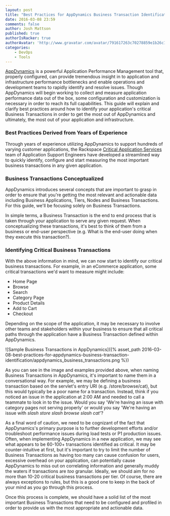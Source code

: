 ```yaml
---
layout: post
title: "Best Practices for AppDynamics Business Transaction Identification"
date: 2016-03-08 23:59
comments: false
author: Josh Mattson
published: true
authorIsRacker: true
authorAvatar: 'http://www.gravatar.com/avatar/791617263c70278859e1b26c15d13eab'
categories:
    - DevOps
    - Tools
---
```


[AppDynamics](https://www.appdynamics.com/) is a powerful Application Performance Management tool that, properly configured, can provide tremendous insight in to application and infrastructure performance bottlenecks and enable operations and development teams to rapidly identify and resolve issues.  Though AppDynamics will begin working to collect and measure application performance data out of the box, some configuration and customization is necessary in order to reach its full capabilities.  This guide will explain and clarify best practices around how to identify your application's critical Business Transactions in order to get the most out of AppDynamics and ultimately, the most out of your application and infrastructure.

<!-- more -->

### Best Practices Derived from Years of Experience

Through years of experience utilizing AppDynamics to support hundreds of varying  customer applications, the Rackspace [Critical Application Services](https://www.rackspace.com/en-us/enterprise-cloud-solutions/critical-applications) team of Application Support Engineers have developed a streamlined way to quickly identify, configure and start measuring the most important business transactions in any given application.

### Business Transactions Conceptualized

AppDynamics introduces several concepts that are important to grasp in order to ensure that you're getting the most relevant and actionable data including Business Applications, Tiers, Nodes and Business Transactions.  For this guide, we'll be focusing solely on Business Transactions.

In simple terms, a Business Transaction is the end to end process that is taken through your application to serve any given request.  When conceptualizing these transactions, it's best to think of them from a business or end-user perspective (e.g. What is the end-user doing when they execute this transaction?).  

### Identifying Critical Business Transactions

With the above information in mind, we can now start to identify our critical business transactions.  For example, in an eCommerce application, some critical transactions we'd want to measure might include:

* Home Page
* Browse
* Search
* Category Page
* Product Details
* Add to Cart
* Checkout

Depending on the scope of the application, it may be necessary to involve other teams and stakeholders within your business to ensure that all critical paths through the application have a Business Transaction defined within AppDynamics.

![Sample Business Transactions in AppDynamics]({% asset_path 2016-03-08-best-practices-for-appdynamics-business-transaction-identification/appdynamics_business_transactions.png %})

As you can see in the image and examples provided above, when naming Business Transactions in AppDynamics, it's important to name them in a conversational way.  For example, we may be defining a business transaction based on the servlet's entry URI (e.g. /store/browse/cat), but this would typically be a poor name for a transaction.  Instead, think if you noticed an issue in the application at 2:00 AM and needed to call a teammate to look in to the issue.  Would you say 'We're having an issue with category pages not serving properly' or would you say 'We're having an issue with _slash store slash browse slash cat_'?  

As a final word of caution, we need to be cognizant of the fact that AppDynamics's primary purpose is to further development efforts and/or troubleshoot performance issues during load tests or P1 production issues.  Often, when implementing AppDynamics in a new application, we may see what appears to be 60-100+ transactions identified as critical.  It may be counter-intuitive at first, but it's important to try to limit the number of Business Transactions as having too many can cause confusion for users, excessive overhead on your application, can potentially cause AppDynamics to miss out on correlating information and generally muddy the waters if transactions are *too* granular.  Ideally, we should aim for no more than 10-20 critical business transactions per tier.  Of course, there are always exceptions to rules, but this is a good one to keep in the back of your mind as you go through this process.

Once this process is complete, we should have a solid list of the most important Business Transactions that need to be configured and profiled in order to provide us with the most appropriate and actionable data.
